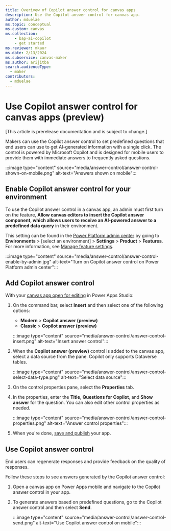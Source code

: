 ```yaml
---
title: Overivew of Copilot answer control for canvas apps
description: Use the Copilot answer control for canvas app.
author: mduelae
ms.topic: conceptual
ms.custom: canvas
ms.collection: 
    - bap-ai-copilot
    - get started
ms.reviewer: mkaur
ms.date: 2/13/2024
ms.subservice: canvas-maker
ms.author: arijitba
search.audienceType: 
  - maker
contributors:
  - mduelae
---
```


#  Use Copilot answer control for canvas apps (preview)

[This article is prerelease documentation and is subject to change.]

Makers can use the Copilot answer control to set predefined questions that end users can use to get AI-generated information with a single click. The control is powered by Microsoft Copilot and is designed for mobile users to provide them with immediate answers to frequently asked questions.

:::image type="content" source="media/answer-control/answer-control-shown-on-mobile.png" alt-text="Answers shown on mobile":::

## Enable Copilot answer control for your environment

To use the Copilot answer control in a canvas app, an admin must first turn on the feature, **Allow canvas editors to insert the Copilot answer component, which allows users to receive an AI-powered answer to a predefined data query** in their environment. 

This setting can be found in the [Power Platform admin center](https://admin.powerplatform.microsoft.com) by going to **Environments** > [select an environment] > **Settings** > **Product** > **Features**. For more information, see [Manage feature settings](/power-platform/admin/settings-features#copilot-preview).

:::image type="content" source="media/answer-control/answer-control-enable-by-admin.jpg" alt-text="Turn on Copilot answer control on Power Platform admin center":::

## Add Copilot answer control

With your [canvas app open for editing](edit-app.md) in Power Apps Studio:

1. On the command bar, select **Insert** and then select one of the following options:
   
    - **Modern** > **Copilot answer (preview)**
    - **Classic** > **Copilot answer (preview)**
      
    :::image type="content" source="media/answer-control/answer-control-insert.png" alt-text="Insert answer control":::

1. When the **Copilot answer (preview)** control is added to the canvas app, select a data source from the pane. Copilot only supports Dataverse tables.

   :::image type="content" source="media/answer-control/answer-control-select-data-type.png" alt-text="Select data source":::

1. On the control properties pane, select the **Properties** tab.

1. In the properties, enter the **Title**, **Questions for Copilot**, and **Show answer** for the question. You can also edit other control properties as needed.

   :::image type="content" source="media/answer-control/answer-control-properties.png" alt-text="Answer control properties":::

1. When you're done, [save and publish](save-publish-app.md) your app.

## Use Copilot answer control

End users can regenerate responses and provide feedback on the quality of responses.

Follow these steps to see answers generated by the Copilot answer control:

1. Open a canvas app on Power Apps mobile and navigate to the Copilot answer control in your app.
1. To generate answers based on predefined questions, go to the Copilot answer control and then select **Send**.

    :::image type="content" source="media/answer-control/answer-control-send.png" alt-text="Use Copilot answer control on mobile":::


